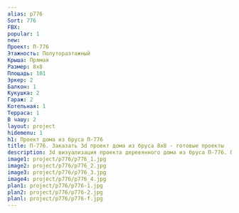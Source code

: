 ```yaml
---
alias: p776
Sort: 776
FBX: 
popular: 1
new: 
Проект: П-776
Этажность: Полутораэтажный
Крыша: Прямая
Размер: 8х8
Площадь: 101
Эркер: 2
Балкон: 1
Кукушка: 2
Гараж: 2
Котельная: 1
Терраса: 1
В чашу: 2
layout: project
hidemenu: 1
h1: Проект дома из бруса П-776
title: П-776. Заказать 3d проект дома из бруса 8х8 - готовые проекты
description: 3d визуализация проекта деревянного дома из бруса П-776. Площадь 101 м2, размер 8х8. Вы можете внести любые изменения в проект.
image1: project/p776/p776_1.jpg
image2: project/p776/p776_2.jpg
image3: project/p776/p776_3.jpg
image4: project/p776/p776_4.jpg
plan1: project/p776/p776-1.jpg
plan2: project/p776/p776-2.jpg
planl: project/p776/p776-f.jpg
---
```

